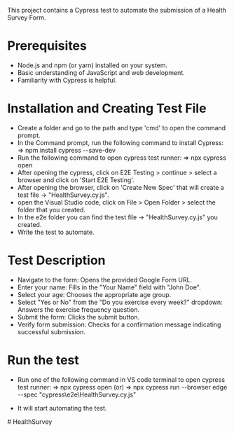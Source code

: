 This project contains a Cypress test to automate the submission of a Health Survey Form.

# Prerequisites

- Node.js and npm (or yarn) installed on your system.
- Basic understanding of JavaScript and web development.
- Familiarity with Cypress is helpful.

# Installation and Creating Test File

- Create a folder and go to the path and type 'cmd' to open the command prompt.
- In the Command prompt, run the following command to install Cypress:
    => npm install cypress --save-dev
- Run the following command to open cypress test runner:
    => npx cypress open
- After opening the cypress, click on E2E Testing > continue > select a browser and click on 'Start E2E Testing'.
- After opening the browser, click on 'Create New Spec' that will create a test file -> "HealthSurvey.cy.js".
- open the Visual Studio code, click on File > Open Folder > select the folder that you created.
- In the e2e folder you can find the test file -> "HealthSurvey.cy.js" you created.
- Write the test to automate.

# Test Description

- Navigate to the form: Opens the provided Google Form URL.
- Enter your name: Fills in the "Your Name" field with "John Doe".
- Select your age: Chooses the appropriate age group.
- Select "Yes or No" from the "Do you exercise every week?" dropdown: Answers the exercise frequency question.
- Submit the form: Clicks the submit button.
- Verify form submission: Checks for a confirmation message indicating successful submission.

# Run the test

- Run one of the following command in VS code terminal to open cypress test runner:
    => npx cypress open
        (or)
    => npx cypress run --browser edge --spec "cypress\e2e\HealthSurvey.cy.js"

- It will start automating the test.



#   H e a l t h S u r v e y  
 